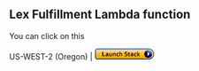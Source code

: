 
## Lex Fulfillment Lambda function

You can click on this 

US-WEST-2 (Oregon) | [![Launch](./images/cloudformation-launch-stack-button.png)](https://us-west-2.console.aws.amazon.com/cloudformation/home?region=us-west-2#/stacks/new?stackName=lex-lambda-function-stacks&templateURL=https://github.com/pputhran/covid19/template.yaml)